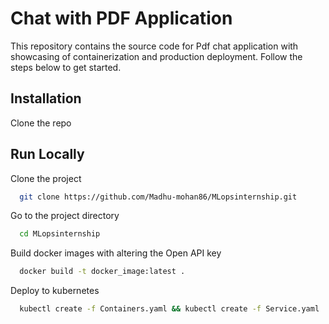 
# Chat with PDF Application

This repository contains the source code for Pdf chat application with showcasing of containerization and production deployment. Follow the steps below to get started.

## Installation

Clone the repo

    

## Run Locally

Clone the project

```bash
  git clone https://github.com/Madhu-mohan86/MLopsinternship.git
```

Go to the project directory

```bash
  cd MLopsinternship
```

Build docker images with altering the Open API key

```bash
  docker build -t docker_image:latest .
```

Deploy to kubernetes

```bash
  kubectl create -f Containers.yaml && kubectl create -f Service.yaml

```

